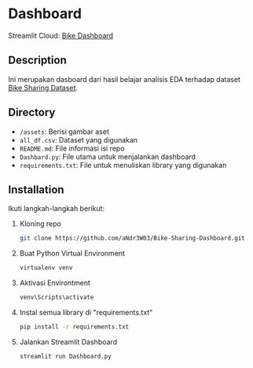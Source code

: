 # Dashboard

Streamlit Cloud: <a href='https://belajar-bike.streamlit.app/' target='_blank' title='Bike Dashboard | Streamlit'>Bike Dashboard</a>

## Description

Ini merupakan dasboard dari hasil belajar analisis EDA terhadap dataset <a href='https://drive.google.com/file/d/1RaBmV6Q6FYWU4HWZs80Suqd7KQC34diQ' target='_blank' title='Bike-sharing-dataset.zip'>Bike Sharing Dataset</a>. 

## Directory

- `/assets`: Berisi gambar aset
- `all_df.csv`: Dataset yang digunakan
- `README.md`: File informasi isi repo
- `Dashbard.py`: File utama untuk menjalankan dashboard
- `requirements.txt`: File untuk menuliskan library yang digunakan

## Installation

Ikuti langkah-langkah berikut:

1. Kloning repo
   ```bash
   git clone https://github.com/aNdr3W03/Bike-Sharing-Dashboard.git
   ```

2. Buat Python Virtual Environment
   ```bash
   virtualenv venv
   ```

2. Aktivasi Environtment
   ```bash
   venv\Scripts\activate
   ```

4. Instal semua library di "requirements.txt"
   ```bash
   pip install -r requirements.txt
   ```

5. Jalankan Streamlit Dashboard
   ```bash
   streamlit run Dashboard.py
   ```
